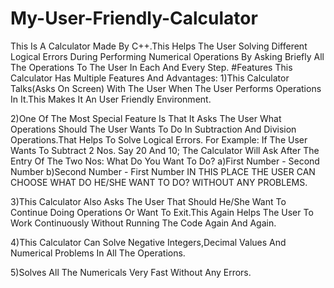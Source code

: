 # My-User-Friendly-Calculator
This Is A Calculator Made By C++.This Helps The User Solving Different Logical Errors During Performing Numerical Operations By Asking Briefly All The Operations To The User In Each And Every Step.
#Features
This Calculator Has Multiple Features And Advantages:
1)This Calculator Talks(Asks On Screen) With The User When The User Performs Operations In It.This Makes It An User Friendly Environment.

2)One Of The Most Special Feature Is That It Asks The User What Operations Should The User Wants To Do In Subtraction And Division Operations.That Helps To Solve Logical Errors.
For Example:
If The User Wants To Subtract  2 Nos. Say 20 And 10;
The Calculator Will Ask After The Entry Of The Two Nos:
What Do You Want To Do?
a)First Number - Second Number
b)Second Number - First Number
IN THIS PLACE THE USER CAN CHOOSE WHAT DO HE/SHE WANT TO DO?
WITHOUT ANY PROBLEMS.

3)This Calculator Also Asks The User That Should He/She Want To Continue Doing Operations Or Want To Exit.This Again Helps The User To Work Continuously Without Running The Code Again And Again.

4)This Calculator Can Solve Negative Integers,Decimal Values And Numerical Problems In All The Operations.

5)Solves All The Numericals Very Fast Without Any Errors.
